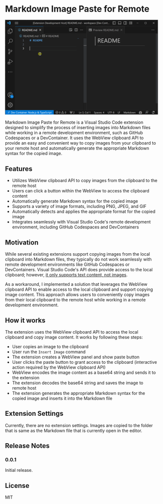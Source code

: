 # Markdown Image Paste for Remote

![screen shot](images/screenshot.gif)

Markdown Image Paste for Remote is a Visual Studio Code extension designed to simplify the process of inserting images into Markdown files while working in a remote development environment, such as GitHub Codespaces or a DevContainer. It uses the WebView clipboard API to provide an easy and convenient way to copy images from your clipboard to your remote host and automatically generate the appropriate Markdown syntax for the copied image.

## Features

- Utilizes WebView clipboard API to copy images from the clipboard to the remote host
- Users can click a button within the WebView to access the clipboard content
- Automatically generate Markdown syntax for the copied image
- Supports a variety of image formats, including PNG, JPEG, and GIF
- Automatically detects and applies the appropriate format for the copied image
- Integrates seamlessly with Visual Studio Code's remote development environment, including GitHub Codespaces and DevContainers

## Motivation

While several existing extensions support copying images from the local clipboard into Markdown files, they typically do not work seamlessly with remote development environments like GitHub Codespaces or DevContainers. Visual Studio Code's API does provide access to the local clipboard; however, [it only supports text content, not images](https://code.visualstudio.com/api/advanced-topics/remote-extensions#using-the-clipboard).

As a workaround, I implemented a solution that leverages the WebView clipboard API to enable access to the local clipboard and support copying image content. This approach allows users to conveniently copy images from their local clipboard to the remote host while working in a remote development environment.

## How it works

The extension uses the WebView clipboard API to access the local clipboard and copy image content. 
It works by following these steps:

- User copies an image to the clipboard
- User run the `Insert Image` command
- The extension creates a WebView panel and show paste button
- User clicks the paste button to grant access to the clipboard (interactive action required by the WebView clipboard API)
- WebView encodes the image content as a base64 string and sends it to the extension
- The extension decodes the base64 string and saves the image to remote host
- The extension generates the appropriate Markdown syntax for the copied image and inserts it into the Markdown file

## Extension Settings

Currently, there are no extension settings. Images are copied to the folder that is same as the Markdown file that is currently open in the editor.

## Release Notes

### 0.0.1

Initial release.

## License

MIT
